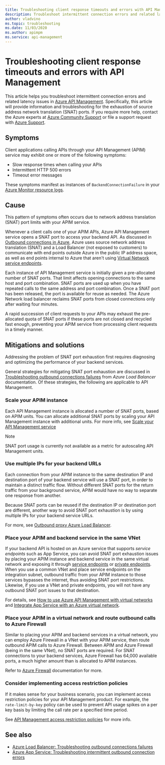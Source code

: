 ```yaml
---
title: Troubleshooting client response timeouts and errors with API Management
description: Troubleshoot intermittent connection errors and related latency issues in API Management
author: vladvino
ms.topic: troubleshooting
ms.date: 11/03/2020
ms.author: apimpm
ms.service: api-management
---
```


# Troubleshooting client response timeouts and errors with API Management

This article helps you troubleshoot intermittent connection errors and related latency issues in [Azure API Management](./api-management-key-concepts.md). Specifically, this article will provide information and troubleshooting for the exhaustion of source address network translation (SNAT) ports. If you require more help, contact the Azure experts at [Azure Community Support](https://azure.microsoft.com/support/community/) or file a support request with [Azure Support](https://azure.microsoft.com/support/options/).

## Symptoms

Client applications calling APIs through your API Management (APIM) service may exhibit one or more of the following symptoms:

* Slow response times when calling your APIs
* Intermittent HTTP 500 errors
* Timeout error messages

These symptoms manifest as instances of `BackendConnectionFailure` in your [Azure Monitor resource logs](../azure-monitor/platform/resource-logs.md).

## Cause

This pattern of symptoms often occurs due to network address translation (SNAT) port limits with your APIM service.

Whenever a client calls one of your APIM APIs, Azure API Management service opens a SNAT port to access your backend API. As discussed in [Outbound connections in Azure](../load-balancer/load-balancer-outbound-connections.md), Azure uses source network address translation (SNAT) and a Load Balancer (not exposed to customers) to communicate with end points outside Azure in the public IP address space, as well as end points internal to Azure that aren't using [Virtual Network service endpoints](../virtual-network/virtual-network-service-endpoints-overview.md).

Each instance of API Management service is initially given a pre-allocated number of SNAT ports. That limit affects opening connections to the same host and port combination. SNAT ports are used up when you have repeated calls to the same address and port combination. Once a SNAT port has been released, the port is available for reuse as needed. The Azure Network load balancer reclaims SNAT ports from closed connections only after waiting four minutes.

A rapid succession of client requests to your APIs may exhaust the pre-allocated quota of SNAT ports if these ports are not closed and recycled fast enough, preventing your APIM service from processing client requests in a timely manner.

## Mitigations and solutions

Addressing the problem of SNAT port exhaustion first requires diagnosing and optimizing the performance of your backend services.

General strategies for mitigating SNAT port exhaustion are discussed in [Troubleshooting outbound connections failures](../load-balancer/troubleshoot-outbound-connection.md) from *Azure Load Balancer* documentation. Of these strategies, the following are applicable to API Management.

### Scale your APIM instance

Each API Management instance is allocated a number of SNAT ports, based on APIM units. You can allocate additional SNAT ports by scaling your API Management instance with additional units. For more info, see [Scale your API Management service](upgrade-and-scale.md#scale-your-api-management-service)

> [!NOTE]
> SNAT port usage is currently not available as a metric for autoscaling API Management units.

### Use multiple IPs for your backend URLs

Each connection from your APIM instance to the same destination IP and destination port of your backend service will use a SNAT port, in order to maintain a distinct traffic flow. Without different SNAT ports for the return traffic from your background service, APIM would have no way to separate one response from another.

Because SNAT ports can be reused if the destination IP or destination port are different, another way to avoid SNAT port exhaustion is by using multiple IPs for your backend service URLs.

For more, see [Outbound proxy Azure Load Balancer](../load-balancer/load-balancer-outbound-connections.md).

### Place your APIM and backend service in the same VNet

If your backend API is hosted on an Azure service that supports *service endpoints* such as App Service, you can avoid SNAT port exhaustion issues by placing your APIM instance and backend service in the same virtual network and exposing it through [service endpoints](../virtual-network/virtual-network-service-endpoints-overview.md) or [private endpoints](../private-link/private-endpoint-overview.md). When you use a common VNet and place service endpoints on the integration subnet, outbound traffic from your APIM instance to those services bypasses the internet, thus avoiding SNAT port restrictions. Likewise, if you use a VNet and private endpoints, you will not have any outbound SNAT port issues to that destination.

For details, see [How to use Azure API Management with virtual networks](api-management-using-with-vnet.md) and [Integrate App Service with an Azure virtual network](../app-service/web-sites-integrate-with-vnet.md).

### Place your APIM in a virtual network and route outbound calls to Azure Firewall

Similar to placing your APIM and backend services in a virtual network, you can employ Azure Firewall in a VNet with your APIM service, then route outbound APIM calls to Azure Firewall. Between APIM and Azure Firewall (being in the same VNet), no SNAT ports are required. For SNAT connections to your backend services, Azure Firewall has 64,000 available ports, a much higher amount than is allocated to APIM instances.

Refer to [Azure Firewall](../firewall/overview.md) documentation for more.

### Consider implementing access restriction policies

If it makes sense for your business scenario, you can implement access restriction policies for your API Management product. For example, the `rate-limit-by-key` policy can be used to prevent API usage spikes on a per key basis by limiting the call rate per a specified time period.

See [API Management access restriction policies](api-management-access-restriction-policies.md) for more info.

## See also

* [Azure Load Balancer: Troubleshooting outbound connections failures](../load-balancer/troubleshoot-outbound-connection.md)
* [Azure App Service: Troubleshooting intermittent outbound connection errors](../app-service/troubleshoot-intermittent-outbound-connection-errors.md)

